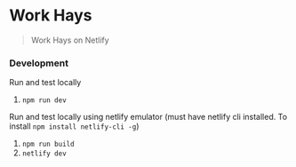 # Work Hays

> Work Hays on Netlify

### Development

Run and test locally

1. `npm run dev`

Run and test locally using netlify emulator (must have netlify cli installed. To install `npm install netlify-cli -g`)

1. `npm run build`
2. `netlify dev`
